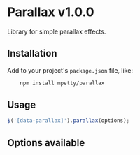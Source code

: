 # Parallax v1.0.0

Library for simple parallax effects.

## Installation

Add to your project's `package.json` file, like:

```bash
    npm install mpetty/parallax
```

## Usage

```javascript
$('[data-parallax]').parallax(options);
```

## Options available

```javascript

```
